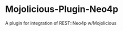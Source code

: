 Mojolicious-Plugin-Neo4p
========================

A plugin for integration of REST::Neo4p w/Mojolicious
